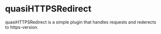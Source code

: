 # quasiHTTPSRedirect #
quasiHTTPSRedirect is a simple plugin that handles requests and rederects to https-version.